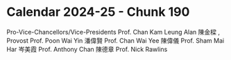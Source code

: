 # Calendar 2024-25 - Chunk 190

<!-- Chunk tokens: 50, Enriched tokens: 60 -->

Pro-Vice-Chancellors/Vice-Presidents
Prof. Chan Kam Leung Alan 陳金樑 , Provost
Prof. Poon Wai Yin 潘偉賢
Prof. Chan Wai Yee 陳偉儀
Prof. Sham Mai Har 岑美霞
Prof. Anthony Chan 陳德章
Prof. Nick Rawlins